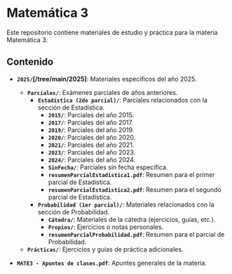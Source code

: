 # Matemática 3

Este repositorio contiene materiales de estudio y práctica para la materia Matemática 3.

## Contenido
* **`2025/`[/tree/main/2025]**: Materiales específicos del año 2025.
    * **`Parciales/`**: Exámenes parciales de años anteriores.
        * **`Estadística (2do parcial)/`**: Parciales relacionados con la sección de Estadística.
            * **`2015/`**: Parciales del año 2015.
            * **`2017/`**: Parciales del año 2017.
            * **`2019/`**: Parciales del año 2019.
            * **`2020/`**: Parciales del año 2020.
            * **`2021/`**: Parciales del año 2021.
            * **`2023/`**: Parciales del año 2023.
            * **`2024/`**: Parciales del año 2024.
            * **`SinFecha/`**: Parciales sin fecha específica.
            * **`resumenParcialEstadistica1.pdf`**: Resumen para el primer parcial de Estadística.
            * **`resumenParcialEstadistica2.pdf`**: Resumen para el segundo parcial de Estadística.
        * **`Probabilidad (1er parcial)/`**: Materiales relacionados con la sección de Probabilidad.
            * **`Cátedra/`**: Materiales de la cátedra (ejercicios, guías, etc.).
            * **`Propios/`**: Ejercicios o notas personales.
            * **`resumenParcialProbabilidad.pdf`**: Resumen para el parcial de Probabilidad.
    * **`Prácticas/`**: Ejercicios y guías de práctica adicionales.

* **`MATE3 - Apuntes de clases.pdf`**: Apuntes generales de la materia.
